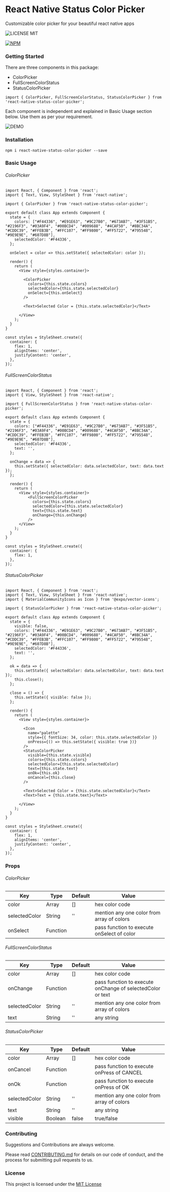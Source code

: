 # React Native Status Color Picker

Customizable color picker for your beautiful react native apps

![LICENSE MIT](https://img.shields.io/badge/license-MIT-brightgreen.svg)

[![NPM](https://nodei.co/npm/react-native-status-color-picker.png?downloads=true&downloadRank=true&stars=true)](https://nodei.co/npm/react-native-status-color-picker/)

### Getting Started

There are three components in this package:
  - ColorPicker
  - FullScreenColorStatus
  - StatusColorPicker  

```
import { ColorPicker, FullScreenColorStatus, StatusColorPicker } from  'react-native-status-color-picker';
```
Each component is independent and explained in Basic Usage section below. Use them as per your requirement.

![DEMO](./docs/images/react-native-status-color-picker.gif)

### Installation
```
npm i react-native-status-color-picker --save
```

### Basic Usage


###### ColorPicker
```
import React, { Component } from 'react';
import { Text, View, StyleSheet } from 'react-native';

import { ColorPicker } from 'react-native-status-color-picker';

export default class App extends Component {
  state = {
    colors: ["#F44336", "#E91E63", "#9C27B0", "#673AB7", "#3F51B5", "#2196F3", "#03A9F4", "#00BCD4", "#009688", "#4CAF50", "#8BC34A", "#CDDC39", "#FFEB3B", "#FFC107", "#FF9800", "#FF5722", "#795548", "#9E9E9E", "#607D8B"],
    selectedColor: '#F44336',
  };

  onSelect = color => this.setState({ selectedColor: color });

  render() {
    return (
      <View style={styles.container}>

        <ColorPicker
          colors={this.state.colors}
          selectedColor={this.state.selectedColor}
          onSelect={this.onSelect}
        />

        <Text>Selected Color = {this.state.selectedColor}</Text>

      </View>
    );
  }
}

const styles = StyleSheet.create({
  container: {
    flex: 1,
    alignItems: 'center',
    justifyContent: 'center',
  },
});

```


###### FullScreenColorStatus
```
import React, { Component } from 'react';
import { View, StyleSheet } from 'react-native';

import { FullScreenColorStatus } from 'react-native-status-color-picker';

export default class App extends Component {
  state = {
    colors: ["#F44336", "#E91E63", "#9C27B0", "#673AB7", "#3F51B5", "#2196F3", "#03A9F4", "#00BCD4", "#009688", "#4CAF50", "#8BC34A", "#CDDC39", "#FFEB3B", "#FFC107", "#FF9800", "#FF5722", "#795548", "#9E9E9E", "#607D8B"],
    selectedColor: '#F44336',
    text: '',
  };

  onChange = data => {
    this.setState({ selectedColor: data.selectedColor, text: data.text });
  };

  render() {
    return (
      <View style={styles.container}>
          <FullScreenColorPicker
            colors={this.state.colors}
            selectedColor={this.state.selectedColor}
            text={this.state.text}
            onChange={this.onChange}
          />
      </View>
    );
  }
}

const styles = StyleSheet.create({
  container: {
    flex: 1,
  },
});

```


###### StatusColorPicker
```
import React, { Component } from 'react';
import { Text, View, StyleSheet } from 'react-native';
import { MaterialCommunityIcons as Icon } from '@expo/vector-icons';

import { StatusColorPicker } from 'react-native-status-color-picker';

export default class App extends Component {
  state = {
    visible: false,
    colors: ["#F44336", "#E91E63", "#9C27B0", "#673AB7", "#3F51B5", "#2196F3", "#03A9F4", "#00BCD4", "#009688", "#4CAF50", "#8BC34A", "#CDDC39", "#FFEB3B", "#FFC107", "#FF9800", "#FF5722", "#795548", "#9E9E9E", "#607D8B"],
    selectedColor: '#F44336',
    text: '',
  };

  ok = data => {
    this.setState({ selectedColor: data.selectedColor, text: data.text });
    this.close();
  };

  close = () => {
    this.setState({ visible: false });
  };

  render() {
    return (
      <View style={styles.container}>
        
        <Icon
          name="palette"
          style={{ fontSize: 34, color: this.state.selectedColor }}
          onPress={() => this.setState({ visible: true })}
        />
        <StatusColorPicker
          visible={this.state.visible}
          colors={this.state.colors}
          selectedColor={this.state.selectedColor}
          text={this.state.text}
          onOk={this.ok}
          onCancel={this.close}
        />

        <Text>Selected Color = {this.state.selectedColor}</Text>
        <Text>Text = {this.state.text}</Text>
        
      </View>
    );
  }
}

const styles = StyleSheet.create({
  container: {
    flex: 1,
    alignItems: 'center',
    justifyContent: 'center',
  },
});
```

### Props

###### ColorPicker
Key | Type | Default | Value
--- | --- | --- | --- 
color | Array | [] | hex color code
selectedColor | String | '' | mention any one color from array of colors
onSelect | Function | | pass function to execute onSelect of color

###### FullScreenColorStatus
Key | Type | Default | Value
--- | --- | --- | --- 
color | Array | [] | hex color code
onChange | Function | | pass function to execute onChange of selectedColor or text
selectedColor | String | '' | mention any one color from array of colors
text | String | '' | any string

###### StatusColorPicker
Key | Type | Default | Value
--- | --- | --- | --- 
color | Array | [] | hex color code
onCancel | Function | | pass function to execute onPress of CANCEL
onOk | Function | | pass function to execute onPress of OK
selectedColor | String | '' | mention any one color from array of colors
text | String | '' | any string
visible | Boolean | false | true/false

### Contributing

Suggestions and Contributions are always welcome. 

Please read [CONTRIBUTING.md](https://gist.github.com/PurpleBooth/b24679402957c63ec426) for details on our code of conduct, and the process for submitting pull requests to us.

### License
This project is licensed under the [MIT License](https://github.com/ThakurBallary/react-native-status-color-picker/blob/master/LICENSE)
